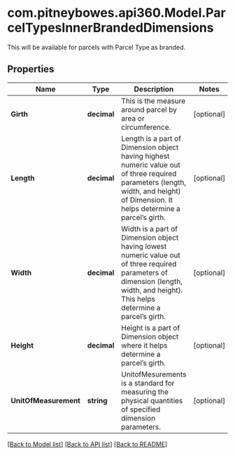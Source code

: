 # com.pitneybowes.api360.Model.ParcelTypesInnerBrandedDimensions
This will be available for parcels with Parcel Type as branded.

## Properties

Name | Type | Description | Notes
------------ | ------------- | ------------- | -------------
**Girth** | **decimal** | This is the measure around parcel by area or circumference. | [optional] 
**Length** | **decimal** | Length is a part of Dimension object having highest numeric value out of three required parameters (length, width, and height) of Dimension. It helps determine a parcel’s girth. | [optional] 
**Width** | **decimal** | Width is a part of Dimension object having lowest numeric value out of three required parameters of dimension (length, width, and height). This helps determine a parcel’s girth. | [optional] 
**Height** | **decimal** | Height is a part of Dimension object where it helps determine a parcel’s girth. | [optional] 
**UnitOfMeasurement** | **string** | UnitofMesurements is a standard for measuring the physical quantities of specified dimension parameters. | [optional] 

[[Back to Model list]](../../README.md#documentation-for-models) [[Back to API list]](../../README.md#documentation-for-api-endpoints) [[Back to README]](../../README.md)

